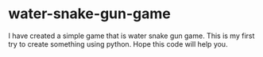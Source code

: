 # water-snake-gun-game

I have created a simple game that is water snake gun game.
This is my first try to create something using python.
Hope this code will help you.
